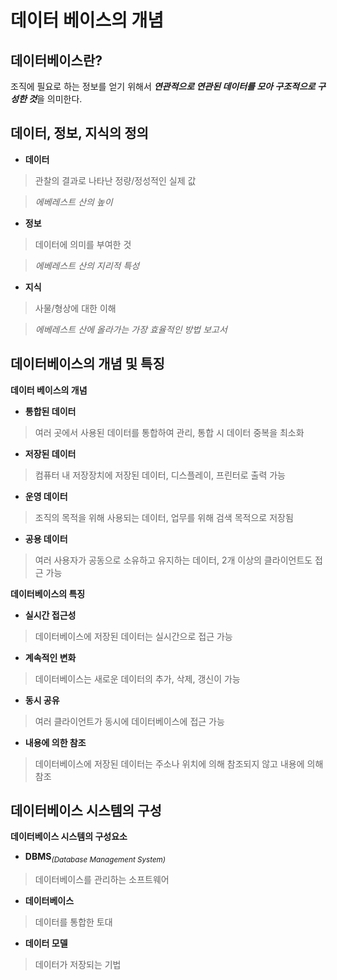 # 데이터 베이스의 개념


## 데이터베이스란?
조직에 필요로 하는 정보를 얻기 위해서
***연관적으로 연관된 데이터를 모아 구조적으로 구성한 것***을 의미한다.


## 데이터, 정보, 지식의 정의

- **데이터**
>   관찰의 결과로 나타난 정량/정성적인 실제 값

> _에베레스트 산의 높이_

- **정보**
> 데이터에 의미를 부여한 것 

> _에베레스트 산의 지리적 특성_

- **지식**
> 사물/형상에 대한 이해 

> _에베레스트 산에 올라가는 가장 효율적인 방법 보고서_


## 데이터베이스의 개념 및 특징
**데이터 베이스의 개념**

- **통합된 데이터**
> 여러 곳에서 사용된 데이터를 통합하여 관리, 통합 시 데이터 중복을 최소화

- **저장된 데이터**
> 컴퓨터 내 저장장치에 저장된 데이터, 디스플레이, 프린터로 출력 가능

- **운영 데이터**
> 조직의 목적을 위해 사용되는 데이터, 업무를 위해 검색 목적으로 저장됨

- **공용 데이터**
> 여러 사용자가 공동으로 소유하고 유지하는 데이터, 2개 이상의 클라이언트도 접근 가능


**데이터베이스의 특징**

- **실시간 접근성**
> 데이터베이스에 저장된 데이터는 실시간으로 접근 가능

- **계속적인 변화**
> 데이터베이스는 새로운 데이터의 추가, 삭제, 갱신이 가능

- **동시 공유**
> 여러 클라이언트가 동시에 데이터베이스에 접근 가능

- **내용에 의한 참조**
> 데이터베이스에 저장된 데이터는 주소나 위치에 의해 참조되지 않고 내용에 의해 참조


## 데이터베이스 시스템의 구성
**데이터베이스 시스템의 구성요소**

- **DBMS**<sub>_(Database Management System)_</sub>
> 데이터베이스를 관리하는 소프트웨어

- **데이터베이스**
> 데이터를 통합한 토대

- **데이터 모델**
> 데이터가 저장되는 기법



